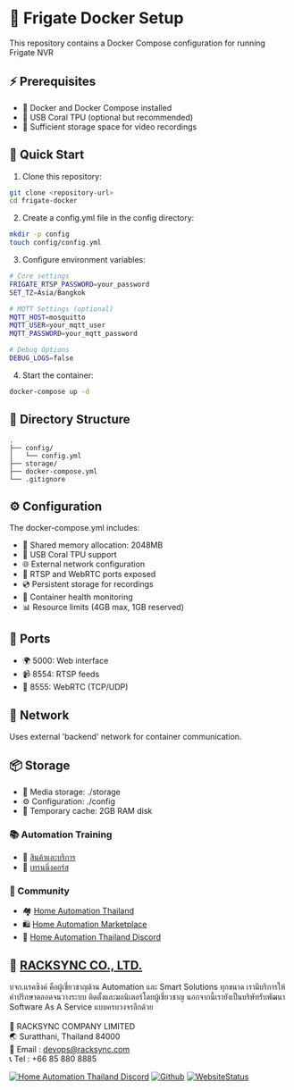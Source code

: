 # 🎥 Frigate Docker Setup

This repository contains a Docker Compose configuration for running Frigate NVR

## ⚡ Prerequisites

- 🐳 Docker and Docker Compose installed
- 🔌 USB Coral TPU (optional but recommended)
- 💾 Sufficient storage space for video recordings

## 🚀 Quick Start

1. Clone this repository:
```bash
git clone <repository-url>
cd frigate-docker
```

2. Create a config.yml file in the config directory:
```bash
mkdir -p config
touch config/config.yml
```

3. Configure environment variables:
```bash
# Core settings
FRIGATE_RTSP_PASSWORD=your_password
SET_TZ=Asia/Bangkok

# MQTT Settings (optional)
MQTT_HOST=mosquitto
MQTT_USER=your_mqtt_user
MQTT_PASSWORD=your_mqtt_password

# Debug Options
DEBUG_LOGS=false
```

4. Start the container:
```bash
docker-compose up -d
```

## 📁 Directory Structure

```
.
├── config/
│   └── config.yml
├── storage/
├── docker-compose.yml
└── .gitignore
```

## ⚙️ Configuration

The docker-compose.yml includes:
- 🧠 Shared memory allocation: 2048MB
- 🎯 USB Coral TPU support
- 🌐 External network configuration
- 📡 RTSP and WebRTC ports exposed
- 💿 Persistent storage for recordings
- 🏥 Container health monitoring
- 📊 Resource limits (4GB max, 1GB reserved)

## 🔌 Ports

- 🌍 5000: Web interface
- 📹 8554: RTSP feeds
- 🌊 8555: WebRTC (TCP/UDP)

## 🔗 Network

Uses external 'backend' network for container communication.

## 📦 Storage

- 📼 Media storage: ./storage
- ⚙️ Configuration: ./config
- 💫 Temporary cache: 2GB RAM disk

### 📚 Automation Training

- 🛒 [สินค้าและบริการ](http://racksync.com)
- 📖 [เทรนนิ่งคอร์ส](https://facebook.com/racksync)

### 👥 Community

- 🏘️ [Home Automation Thailand](https://www.facebook.com/groups/hathailand)
- 🛍️ [Home Automation Marketplace](https://www.facebook.com/groups/hatmarketplace)
- 💬 [Home Automation Thailand Discord](https://discord.gg/Wc5CwnWkp4) 

## 🏢 [RACKSYNC CO., LTD.](https://racksync.com)

บจก.แรคซิงค์ คือผู้เชี่ยวชาญด้าน Automation และ Smart Solutions ทุกขนาด เรามีบริการให้คำปรึกษาตลอดจนวางระบบ ติดตั้งและมอนิเตอร์โดยผู้เชี่ยวชาญ นอกจากนี้เรายังเป็นบริษัทรับพัฒนา Software As A Service แบบครบวงจรอีกด้วย
\
\
📍 RACKSYNC COMPANY LIMITED \
🌏 Suratthani, Thailand 84000 \
📧 Email : devops@racksync.com \
📞 Tel : +66 85 880 8885 

[![Home Automation Thailand Discord](https://img.shields.io/discord/986181205504438345?style=for-the-badge)](https://discord.gg/Wc5CwnWkp4) [![Github](https://img.shields.io/github/followers/racksync?style=for-the-badge)](https://github.com/racksync) 
[![WebsiteStatus](https://img.shields.io/website?down_color=grey&down_message=Offline&style=for-the-badge&up_color=green&up_message=Online&url=https%3A%2F%2Fracksync.com)](https://racksync.com)



